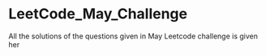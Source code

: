 # LeetCode_May_Challenge
All the solutions of the questions given in May Leetcode challenge is given her
